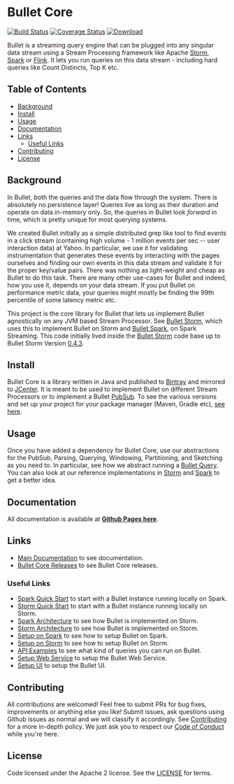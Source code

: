# Bullet Core

[![Build Status](https://travis-ci.org/bullet-db/bullet-core.svg?branch=master)](https://travis-ci.org/bullet-db/bullet-core) [![Coverage Status](https://coveralls.io/repos/github/bullet-db/bullet-core/badge.svg?branch=master)](https://coveralls.io/github/bullet-db/bullet-core?branch=master) [![Download](https://api.bintray.com/packages/yahoo/maven/bullet-core/images/download.svg) ](https://bintray.com/yahoo/maven/bullet-core/_latestVersion)

Bullet is a streaming query engine that can be plugged into any singular data stream using a Stream Processing framework like Apache [Storm](https://storm.apache.org), [Spark](https://spark.apache.org) or [Flink](https://flink.apache.org). It lets you run queries on this data stream - including hard queries like Count Distincts, Top K etc.

## Table of Contents

- [Background](#background)
- [Install](#install)
- [Usage](#usage)
- [Documentation](#documentation)
- [Links](#links)
    - [Useful Links](#useful-links)
- [Contributing](#contributing)
- [License](#license)

## Background

In Bullet, both the queries and the data flow through the system. There is absolutely no persistence layer! Queries live as long as their duration and operate on data in-memory only. So, the queries in Bullet look *forward* in time, which is pretty unique for most querying systems.

We created Bullet initially as a simple distributed grep like tool to find events in a click stream (containing high volume - 1 million events per sec -- user interaction data) at Yahoo. In particular, we use it for validating instrumentation that generates these events by interacting with the pages ourselves and finding our own events in this data stream and validate it for the proper key/value pairs. There was nothing as light-weight and cheap as Bullet to do this task.
There are many other use-cases for Bullet and indeed, how you use it, depends on your data stream. If you put Bullet on performance metric data, your queries might mostly be finding the 99th percentile of some latency metric etc.

This project is the core library for Bullet that lets us implement Bullet agnostically on any JVM based Stream Processor. See [Bullet Storm](https://github.com/bullet-db/bullet-storm), which uses this to implement Bullet on Storm and [Bullet Spark](https://github.com/bullet-db/bullet-spark), on Spark Streaming. This code initially lived inside the [Bullet Storm](https://github.com/bullet-db/bullet-storm) code base up to Bullet Storm Version [0.4.3](https://github.com/bullet-db/bullet-storm/releases/tag/bullet-storm-0.4.3).

## Install

Bullet Core is a library written in Java and published to [Bintray](https://bintray.com/yahoo/maven/bullet-core) and mirrored to [JCenter](http://jcenter.bintray.com/com/yahoo/bullet/bullet-core/).
It is meant to be used to implement Bullet on different Stream Processors or to implement a Bullet [PubSub](https://bullet-db.github.io/pubsub/architecture/). To see the various versions and set up your project for your package manager (Maven, Gradle etc), [see here](https://bullet-db.github.io/releases/#bullet-core).

## Usage

Once you have added a dependency for Bullet Core, use our abstractions for the PubSub, Parsing, Querying, Windowing, Partitioning, and Sketching as you need to. In particular, see how we abstract running a [Bullet Query](https://github.com/bullet-db/bullet-core/blob/master/src/main/java/com/yahoo/bullet/querying/Querier.java). You can also look at our reference implementations in [Storm](https://github.com/bullet-db/bullet-storm) and [Spark](https://github.com/bullet-db/bullet-spark) to get a better idea.

## Documentation

All documentation is available at **[Github Pages here](https://bullet-db.github.io)**.

## Links

* [Main Documentation](https://bullet-db.github.io/) to see documentation.
* [Bullet Core Releases](https://bullet-db.github.io/releases/#bullet-core) to see Bullet Core releases.

### Useful Links

* [Spark Quick Start](https://bullet-db.github.io/quick-start/spark) to start with a Bullet instance running locally on Spark.
* [Storm Quick Start](https://bullet-db.github.io/quick-start/storm) to start with a Bullet instance running locally on Storm.
* [Spark Architecture](https://bullet-db.github.io/backend/spark-architecture/) to see how Bullet is implemented on Storm.
* [Storm Architecture](https://bullet-db.github.io/backend/storm-architecture/) to see how Bullet is implemented on Storm.
* [Setup on Spark](https://bullet-db.github.io/backend/spark-setup/) to see how to setup Bullet on Spark.
* [Setup on Storm](https://bullet-db.github.io/backend/storm-setup/) to see how to setup Bullet on Storm.
* [API Examples](https://bullet-db.github.io/ws/examples/) to see what kind of queries you can run on Bullet.
* [Setup Web Service](https://bullet-db.github.io/ws/setup/) to setup the Bullet Web Service.
* [Setup UI](https://bullet-db.github.io/ui/setup/) to setup the Bullet UI.

## Contributing

All contributions are welcomed! Feel free to submit PRs for bug fixes, improvements or anything else you like! Submit issues, ask questions using Github issues as normal and we will classify it accordingly. See [Contributing](Contributing.md) for a more in-depth policy. We just ask you to respect our [Code of Conduct](Code-of-Conduct.md) while you're here.

## License

Code licensed under the Apache 2 license. See the [LICENSE](LICENSE) for terms.

